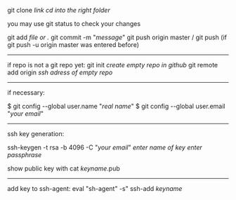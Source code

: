 git clone _link_
_cd into the right folder_

you may use git status to check your changes

git add _file or ._
git commit -m "_message_"
git push origin master / git push (if git push -u origin master was entered before)

---

if repo is not a git repo yet:
git init
_create empty repo in github_
git remote add origin _ssh adress of empty repo_

---

if necessary:

$ git config --global user.name "_real name_"
$ git config --global user.email "_your email_"

---

ssh key generation:

ssh-keygen -t rsa -b 4096 -C "_your email_"
_enter name of key_
_enter passphrase_

show public key with cat _keyname_.pub

---

add key to ssh-agent:
eval "sh-agent" -s"
ssh-add _keyname_
